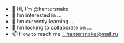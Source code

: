 - 👋 Hi, I’m @hantersnake
- 👀 I’m interested in ...
- 🌱 I’m currently learning ...
- 💞️ I’m looking to collaborate on ...
- 📫 How to reach me ...hantersnake@mail.ru

<!---
hantersnake/hantersnake is a ✨ special ✨ repository because its `README.md` (this file) appears on your GitHub profile.
You can click the Preview link to take a look at your changes.
--->
